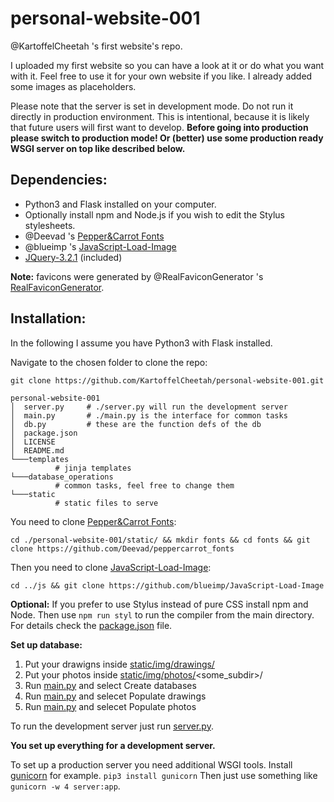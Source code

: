 # personal-website-001
@KartoffelCheetah 's first website's repo.

I uploaded my first website so you can have a look at it or do what you want with it.
Feel free to use it for your own website if you like. I already added some images as placeholders.

Please note that the server is set in development mode. Do not run it directly in production environment. This is intentional, because it is likely that future users will first want to develop.
**Before going into production please switch to production mode! Or (better) use some production ready WSGI server on top like described below.**

## Dependencies:

- Python3 and Flask installed on your computer.
- Optionally install npm and Node.js if you wish to edit the Stylus stylesheets.
- @Deevad 's [Pepper&Carrot Fonts](https://github.com/Deevad/peppercarrot_fonts)
- @blueimp 's [JavaScript-Load-Image](https://github.com/blueimp/JavaScript-Load-Image)
- [JQuery-3.2.1](http://jquery.com/) (included)

**Note:** favicons were generated by @RealFaviconGenerator 's [RealFaviconGenerator](https://realfavicongenerator.net/).

## Installation:

In the following I assume you have Python3 with Flask installed.

Navigate to the chosen folder to clone the repo:

```git clone https://github.com/KartoffelCheetah/personal-website-001.git```

```
personal-website-001
│  server.py     # ./server.py will run the development server
│  main.py       # ./main.py is the interface for common tasks
│  db.py         # these are the function defs of the db
│  package.json
│  LICENSE
│  README.md
└───templates
          # jinja templates
└───database_operations
          # common tasks, feel free to change them
└───static
          # static files to serve
```

You need to clone [Pepper&Carrot Fonts](https://github.com/Deevad/peppercarrot_fonts):

```cd ./personal-website-001/static/ && mkdir fonts && cd fonts && git clone https://github.com/Deevad/peppercarrot_fonts```

 Then you need to clone [JavaScript-Load-Image](https://github.com/blueimp/JavaScript-Load-Image):
 
 ```cd ../js && git clone https://github.com/blueimp/JavaScript-Load-Image```
 
**Optional:**
If you prefer to use Stylus instead of pure CSS install npm and Node.
Then use `npm run styl` to run the compiler from the main directory. For details check the [package.json](./package.json) file.

**Set up database:**
1. Put your drawigns inside [static/img/drawings/](./static/img/drawings)
2. Put your photos inside [static/img/photos/](./static/img/photos/)<some_subdir>/
3. Run [main.py](./main.py) and select Create databases
4. Run [main.py](./main.py) and selecet Populate drawings
5. Run [main.py](./main.py) and selecet Populate photos

To run the development server just run [server.py](./server.py).

**You set up everything for a development server.**

To set up a production server you need additional WSGI tools.
Install [gunicorn](http://gunicorn.org/) for example.
```pip3 install gunicorn```
Then just use something like ```gunicorn -w 4 server:app```.

